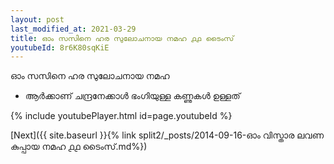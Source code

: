 ```yaml
---
layout: post
last_modified_at: 2021-03-29
title: ഓം സസിനെ ഹര സുലോചനായ നമഹ ൧൧ ടൈംസ്
youtubeId: 8r6K80sqKiE
---
```

 
 
 ഓം സസിനെ ഹര സുലോചനായ നമഹ 
 
 -  ആർക്കാണ് ചന്ദ്രനേക്കാൾ ഭംഗിയുള്ള കണ്ണുകൾ ഉള്ളത് 
 
  
 
  
 
 
 
 
 
 


{% include youtubePlayer.html id=page.youtubeId %}
 
[Next]({{ site.baseurl }}{% link  split2/_posts/2014-09-16-ഓം വിസ്താര ലവണ കുപ്പായ നമഹ ൧൧ ടൈംസ്.md%})
 
